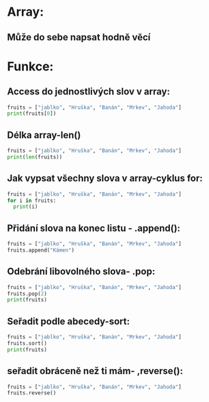 # Array:
## Může do sebe napsat hodně věcí 

# Funkce:
## Access do jednostlivých slov v array:
```python
fruits = ["jablko", "Hruška", "Banán", "Mrkev", "Jahoda"]
print(fruits[0])
```
## Délka array-len()
```python
fruits = ["jablko", "Hruška", "Banán", "Mrkev", "Jahoda"]
print(len(fruits))
```
## Jak vypsat všechny slova v array-cyklus for:
```python
fruits = ["jablko", "Hruška", "Banán", "Mrkev", "Jahoda"]
for i in fruits:
  print(i)
```
## Přidání slova na konec listu - .append():
```python
fruits = ["jablko", "Hruška", "Banán", "Mrkev", "Jahoda"]
fruits.append("Kámen")
```
## Odebrání libovolného slova- .pop:
```python
fruits = ["jablko", "Hruška", "Banán", "Mrkev", "Jahoda"]
fruits.pop(2)
print(fruits)
```
## Seřadit podle abecedy-sort:
```python
fruits = ["jablko", "Hruška", "Banán", "Mrkev", "Jahoda"]
fruits.sort()
print(fruits)
```
## seřadit obráceně než ti mám- ,reverse():
```python
fruits = ["jablko", "Hruška", "Banán", "Mrkev", "Jahoda"]
fruits.reverse()
```
